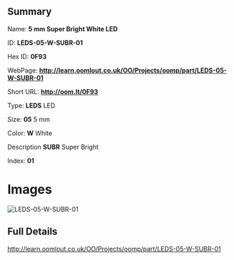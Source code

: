

## Summary
 
Name: __5 mm Super Bright White LED__

ID: __LEDS-05-W-SUBR-01__

Hex ID: __0F93__

WebPage: __http://learn.oomlout.co.uk/OO/Projects/oomp/part/LEDS-05-W-SUBR-01__

Short URL: __http://oom.lt/0F93__


Type: __LEDS__ LED 

Size: __05__ 5 mm 

Color: __W__ White 

Description __SUBR__ Super Bright 

Index: __01__


# Images
![LEDS-05-W-SUBR-01](http://oomlout.com/oomp-gen/parts/LEDS-05-W-SUBR-01/LEDS-05-W-SUBR-01_420.jpg)



## Full Details

 http://learn.oomlout.co.uk/OO/Projects/oomp/part/LEDS-05-W-SUBR-01














